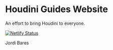 # Houdini Guides Website

An effort to bring Houdini to everyone.

[![Netlify Status](https://api.netlify.com/api/v1/badges/30f7815d-e77b-4892-8d22-051161d7b53a/deploy-status)](https://app.netlify.com/sites/houdini-guides/deploys)

Jordi Bares
